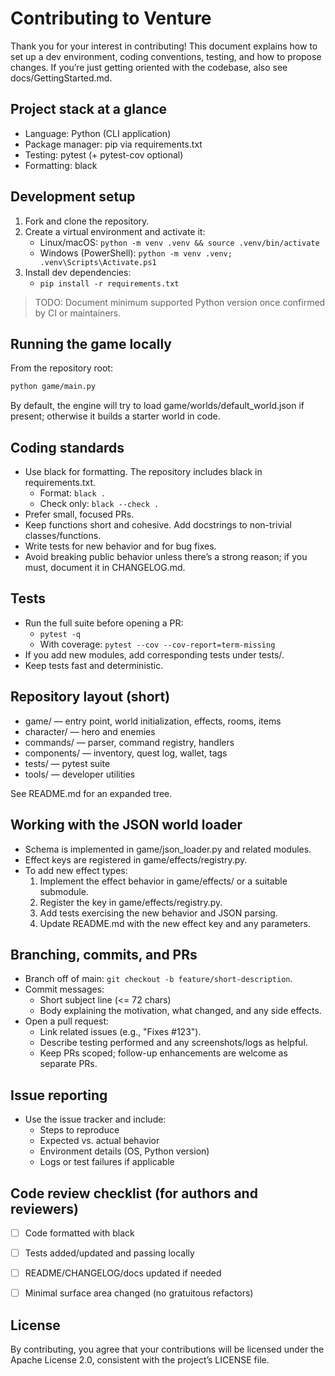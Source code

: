 # Contributing to Venture

Thank you for your interest in contributing! This document explains how to set up a dev environment, coding conventions, testing, and how to propose changes. If you’re just getting oriented with the codebase, also see docs/GettingStarted.md.


## Project stack at a glance
- Language: Python (CLI application)
- Package manager: pip via requirements.txt
- Testing: pytest (+ pytest-cov optional)
- Formatting: black


## Development setup
1. Fork and clone the repository.
2. Create a virtual environment and activate it:
   - Linux/macOS: `python -m venv .venv && source .venv/bin/activate`
   - Windows (PowerShell): `python -m venv .venv; .venv\Scripts\Activate.ps1`
3. Install dev dependencies:
   - `pip install -r requirements.txt`

> TODO: Document minimum supported Python version once confirmed by CI or maintainers.


## Running the game locally
From the repository root:

```bash
python game/main.py
```

By default, the engine will try to load game/worlds/default_world.json if present; otherwise it builds a starter world in code.


## Coding standards
- Use black for formatting. The repository includes black in requirements.txt.
  - Format: `black .`
  - Check only: `black --check .`
- Prefer small, focused PRs.
- Keep functions short and cohesive. Add docstrings to non-trivial classes/functions.
- Write tests for new behavior and for bug fixes.
- Avoid breaking public behavior unless there’s a strong reason; if you must, document it in CHANGELOG.md.


## Tests
- Run the full suite before opening a PR:
  - `pytest -q`
  - With coverage: `pytest --cov --cov-report=term-missing`
- If you add new modules, add corresponding tests under tests/.
- Keep tests fast and deterministic.


## Repository layout (short)
- game/ — entry point, world initialization, effects, rooms, items
- character/ — hero and enemies
- commands/ — parser, command registry, handlers
- components/ — inventory, quest log, wallet, tags
- tests/ — pytest suite
- tools/ — developer utilities

See README.md for an expanded tree.


## Working with the JSON world loader
- Schema is implemented in game/json_loader.py and related modules.
- Effect keys are registered in game/effects/registry.py.
- To add new effect types:
  1. Implement the effect behavior in game/effects/ or a suitable submodule.
  2. Register the key in game/effects/registry.py.
  3. Add tests exercising the new behavior and JSON parsing.
  4. Update README.md with the new effect key and any parameters.


## Branching, commits, and PRs
- Branch off of main: `git checkout -b feature/short-description`.
- Commit messages:
  - Short subject line (<= 72 chars)
  - Body explaining the motivation, what changed, and any side effects.
- Open a pull request:
  - Link related issues (e.g., "Fixes #123").
  - Describe testing performed and any screenshots/logs as helpful.
  - Keep PRs scoped; follow-up enhancements are welcome as separate PRs.


## Issue reporting
- Use the issue tracker and include:
  - Steps to reproduce
  - Expected vs. actual behavior
  - Environment details (OS, Python version)
  - Logs or test failures if applicable


## Code review checklist (for authors and reviewers)
- [ ] Code formatted with black
- [ ] Tests added/updated and passing locally
- [ ] README/CHANGELOG/docs updated if needed
- [ ] Minimal surface area changed (no gratuitous refactors)


## License
By contributing, you agree that your contributions will be licensed under the Apache License 2.0, consistent with the project’s LICENSE file.
